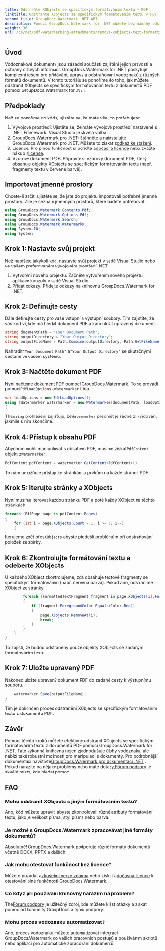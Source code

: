 ```yaml
---
title: Odstraňte XObjects se specifickým formátováním textu v PDF
linktitle: Odstraňte XObjects se specifickým formátováním textu v PDF
second_title: GroupDocs.Watermark .NET API
description: Pomocí GroupDocs.Watermark for .NET můžete bez námahy odstranit XObjects se specifickým formátováním textu z PDF. Postupujte podle našeho průvodce pro bezproblémovou manipulaci s dokumenty.
weight: 36
url: /cs/net/pdf-watermarking-attachments/remove-xobjects-text-formatting-pdf/
---
```

## Úvod
Vodoznakové dokumenty jsou zásadní součástí zajištění jejich pravosti a ochrany citlivých informací. GroupDocs.Watermark for .NET poskytuje komplexní řešení pro přidávání, úpravy a odstraňování vodoznaků z různých formátů dokumentů. V tomto tutoriálu se ponoříme do toho, jak můžete odstranit XObjects se specifickým formátováním textu z dokumentů PDF pomocí GroupDocs.Watermark for .NET.
## Předpoklady
Než se ponoříme do kódu, ujistěte se, že máte vše, co potřebujete:
1. Vývojové prostředí: Ujistěte se, že máte vývojové prostředí nastavené s .NET Framework. Visual Studio je skvělá volba.
2.  GroupDocs.Watermark pro .NET: Stáhněte a nainstalujte GroupDocs.Watermark pro .NET. Můžete to získat z[odkaz ke stažení](https://releases.groupdocs.com/Watermark/net/).
3.  Licence: Pro plnou funkčnost si pořiďte a[dočasná licence](https://purchase.groupdocs.com/temporary-licence/) nebo zvažte nákup a[license](https://purchase.groupdocs.com/buy).
4. Vzorový dokument PDF: Připravte si vzorový dokument PDF, který obsahuje objekty XObjects se specifickým formátováním textu (např. fragmenty textu v červené barvě).

## Importovat jmenné prostory
Chcete-li začít, ujistěte se, že jste do projektu importovali potřebné jmenné prostory. Zde je seznam jmenných prostorů, které budete potřebovat:
```csharp
using GroupDocs.Watermark.Contents.Pdf;
using GroupDocs.Watermark.Options.Pdf;
using GroupDocs.Watermark.Search;
using GroupDocs.Watermark.Watermarks;
using System.IO;
using System;
```
## Krok 1: Nastavte svůj projekt
Než napíšete jakýkoli kód, nastavte svůj projekt v sadě Visual Studio nebo ve vašem preferovaném vývojovém prostředí .NET.
1. Vytvoření nového projektu: Začněte vytvořením nového projektu aplikace konzoly v sadě Visual Studio.
2. Přidat odkazy: Přidejte odkazy na knihovnu GroupDocs.Watermark for .NET.
## Krok 2: Definujte cesty
Dále definujte cesty pro vaše vstupní a výstupní soubory. Tím zajistíte, že váš kód ví, kde má hledat dokument PDF a kam uložit upravený dokument.
```csharp
string documentPath = "Your Document Path";
string outputDirectory = "Your Output Directory";
string outputFileName = Path.Combine(outputDirectory, Path.GetFileName(documentPath));
```
 Nahradit`"Your Document Path"` a`"Your Output Directory"` se skutečnými cestami ve vašem systému.
## Krok 3: Načtěte dokument PDF
 Nyní načteme dokument PDF pomocí GroupDocs.Watermark. To se provádí pomocí`PdfLoadOptions` a`Watermarker` třída.
```csharp
var loadOptions = new PdfLoadOptions();
using (Watermarker watermarker = new Watermarker(documentPath, loadOptions))
{
```
 The`using` prohlášení zajišťuje, že`Watermarker` předmět je řádně zlikvidován, jakmile s ním skončíme.
## Krok 4: Přístup k obsahu PDF
 Abychom mohli manipulovat s obsahem PDF, musíme získat`PdfContent` objekt z`Watermarker`.
```csharp
PdfContent pdfContent = watermarker.GetContent<PdfContent>();
```
To nám umožňuje přístup ke stránkám a prvkům na každé stránce PDF.
## Krok 5: Iterujte stránky a XObjects
Nyní musíme iterovat každou stránku PDF a poté každý XObject na těchto stránkách.
```csharp
foreach (PdfPage page in pdfContent.Pages)
{
    for (int i = page.XObjects.Count - 1; i >= 0; i--)
    {
```
 Iterujeme zpět přes`XObjects` abyste předešli problémům při odstraňování položek ze sbírky.
## Krok 6: Zkontrolujte formátování textu a odeberte XObjects
U každého XObject zkontrolujeme, zda obsahuje textové fragmenty se specifickým formátováním (např. červená barva). Pokud ano, odstraníme XObject ze stránky.
```csharp
        foreach (FormattedTextFragment fragment in page.XObjects[i].FormattedTextFragments)
        {
            if (fragment.ForegroundColor.Equals(Color.Red))
            {
                page.XObjects.RemoveAt(i);
                break;
            }
        }
    }
}
```
To zajistí, že budou odstraněny pouze objekty XObjects se zadaným formátováním textu.
## Krok 7: Uložte upravený PDF
Nakonec uložte upravený dokument PDF do zadané cesty k výstupnímu souboru.
```csharp
    watermarker.Save(outputFileName);
}
```
Tím je dokončen proces odstranění XObjects se specifickým formátováním textu z dokumentu PDF.

## Závěr
Pomocí těchto kroků můžete efektivně odstranit XObjects se specifickým formátováním textu z dokumentů PDF pomocí GroupDocs.Watermark for .NET. Tato výkonná knihovna nejen zjednodušuje úlohy vodoznaku, ale nabízí také robustní možnosti pro manipulaci s dokumenty. Pro podrobnější dokumentaci navštivte[GroupDocs.Watermark pro dokumentaci .NET](https://tutorials.groupdocs.com/Watermark/net/) . Pokud narazíte na nějaké problémy nebo máte dotazy,[Fórum podpory](https://forum.groupdocs.com/c/watermark/19) je skvělé místo, kde hledat pomoc.
## FAQ
### Mohu odstranit XObjects s jiným formátováním textu?
Ano, kód můžete upravit, abyste zkontrolovali různé atributy formátování textu, jako je velikost písma, styl písma nebo barva.
### Je možné s GroupDocs.Watermark zpracovávat jiné formáty dokumentů?
Absolutně! GroupDocs.Watermark podporuje různé formáty dokumentů včetně DOCX, PPTX a dalších.
### Jak mohu otestovat funkčnost bez licence?
 Můžete požádat a[zkušební verze zdarma](https://releases.groupdocs.com/) nebo získat a[dočasná licence](https://purchase.groupdocs.com/temporary-license/) k otestování plné funkčnosti GroupDocs.Watermark.
### Co když při používání knihovny narazím na problém?
 The[Fórum podpory](https://forum.groupdocs.com/c/watermark/19) je užitečný zdroj, kde můžete klást otázky a získat pomoc od komunity GroupDocs a týmu podpory.
### Mohu proces vodoznaku automatizovat?
Ano, proces vodoznaku můžete automatizovat integrací GroupDocs.Watermark do vašich pracovních postupů a používáním skriptů nebo aplikací pro automatické zpracování dokumentů.